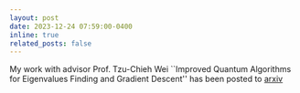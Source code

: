 ```yaml
---
layout: post
date: 2023-12-24 07:59:00-0400
inline: true
related_posts: false
---
```


My work with advisor Prof. Tzu-Chieh Wei ``Improved Quantum Algorithms for Eigenvalues Finding and Gradient Descent'' has been posted to [arxiv](https://arxiv.org/pdf/2312.14786)